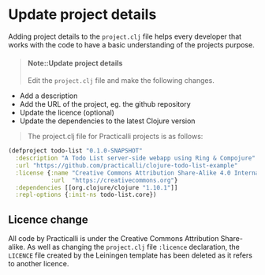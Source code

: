 # Update project details

Adding project details to the `project.clj` file helps every developer that works with the code to have a basic understanding of the projects purpose.

> #### Note::Update project details
> Edit the `project.clj` file and make the following changes.
>
* Add a description
* Add the URL of the project, eg. the github repository
* Update the licence (optional)
* Update the dependencies to the latest Clojure version
>
>
> The project.clj file for Practicalli projects is as follows:
>
```clojure
(defproject todo-list "0.1.0-SNAPSHOT"
  :description "A Todo List server-side webapp using Ring & Compojure"
  :url "https://github.com/practicalli/clojure-todo-list-example"
  :license {:name "Creative Commons Attribution Share-Alike 4.0 International"
            :url  "https://creativecommons.org"}
  :dependencies [[org.clojure/clojure "1.10.1"]]
  :repl-options {:init-ns todo-list.core})
```

## Licence change
All code by Practicalli is under the Creative Commons Attribution Share-alike.
As well as changing the `project.clj` file `:licence` declaration, the `LICENCE` file created by the Leiningen template has been deleted as it refers to another licence.
